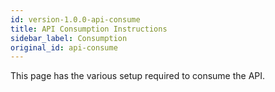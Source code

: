 ```yaml
---
id: version-1.0.0-api-consume
title: API Consumption Instructions
sidebar_label: Consumption
original_id: api-consume
---
```


This page has the various setup required to consume the API. 
